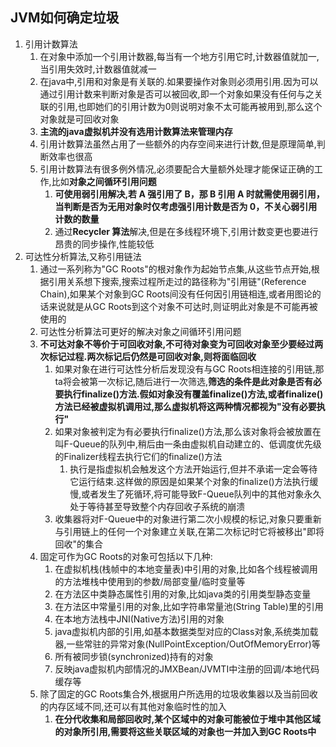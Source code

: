 ## JVM如何确定垃圾

1.  引用计数算法
    1.  在对象中添加一个引用计数器,每当有一个地方引用它时,计数器值就加一,当引用失效时,计数器值就减一
    2.  在java中,引用和对象是有关联的.如果要操作对象则必须用引用.因为可以通过引用计数来判断对象是否可以被回收,即一个对象如果没有任何与之关联的引用,也即她们的引用计数为0则说明对象不太可能再被用到,那么这个对象就是可回收对象
    3.  **主流的java虚拟机并没有选用计数算法来管理内存**
    4.  引用计数算法虽然占用了一些额外的内存空间来进行计数,但是原理简单,判断效率也很高
    5.  引用计数算法有很多例外情况,必须要配合大量额外处理才能保证正确的工作,比如**对象之间循环引用问题**
        1.  **可使用弱引用解决,若 A 强引用了 B，那 B 引用 A 时就需使用弱引用，当判断是否为无用对象时仅考虑强引用计数是否为 0，不关心弱引用计数的数量**
        2.  通过**Recycler 算法**解决,但是在多线程环境下,引用计数变更也要进行昂贵的同步操作,性能较低
2.  可达性分析算法,又称引用链法
    1.  通过一系列称为"GC Roots"的根对象作为起始节点集,从这些节点开始,根据引用关系想下搜索,搜索过程所走过的路径称为"引用链"(Reference Chain),如果某个对象到GC Roots间没有任何因引用链相连,或者用图论的话来说就是从GC Roots到这个对象不可达时,则证明此对象是不可能再被使用的
    2.  可达性分析算法可更好的解决对象之间循环引用问题
    3.  **不可达对象不等价于可回收对象,不可待对象变为可回收对象至少要经过两次标记过程.两次标记后仍然是可回收对象,则将面临回收**
        1.  如果对象在进行可达性分析后发现没有与GC Roots相连接的引用链,那ta将会被第一次标记,随后进行一次筛选,**筛选的条件是此对象是否有必要执行finalize()方法.假如对象没有覆盖finalize()方法,或者finalize()方法已经被虚拟机调用过,那么虚拟机将这两种情况都视为"没有必要执行"**
        2.  如果对象被判定为有必要执行finalize()方法,那么该对象将会被放置在叫F-Queue的队列中,稍后由一条由虚拟机自动建立的、低调度优先级的Finalizer线程去执行它们的finalize()方法
            1.  执行是指虚拟机会触发这个方法开始运行,但并不承诺一定会等待它运行结束.这样做的原因是如果某个对象的finalize()方法执行缓慢,或者发生了死循环,将可能导致F-Queue队列中的其他对象永久处于等待甚至导致整个内存回收子系统的崩溃
        3.  收集器将对F-Queue中的对象进行第二次小规模的标记,对象只要重新与引用链上的任何一个对象建立关联,在第二次标记时它将被移出"即将回收"的集合
    4.  固定可作为GC Roots的对象可包括以下几种:
        1.  在虚拟机栈(栈帧中的本地变量表)中引用的对象,比如各个线程被调用的方法堆栈中使用到的参数/局部变量/临时变量等
        2.  在方法区中类静态属性引用的对象,比如java类的引用类型静态变量
        3.  在方法区中常量引用的对象,比如字符串常量池(String Table)里的引用
        4.  在本地方法栈中JNI(Native方法)引用的对象
        5.  java虚拟机内部的引用,如基本数据类型对应的Class对象,系统类加载器,一些常驻的异常对象(NullPointException/OutOfMemoryError)等
        6.  所有被同步锁(synchronized)持有的对象
        7.  反映java虚拟机内部情况的JMXBean/JVMTI中注册的回调/本地代码缓存等
    5.  除了固定的GC Roots集合外,根据用户所选用的垃圾收集器以及当前回收的内存区域不同,还可以有其他对象临时性的加入
        1.  **在分代收集和局部回收时,某个区域中的对象可能被位于堆中其他区域的对象所引用,需要将这些关联区域的对象也一并加入到GC Roots中**

